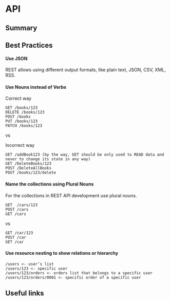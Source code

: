 # API

## Summary

## Best Practices

#### Use JSON
REST allows using different output formats, like plain text, JSON, CSV, XML, RSS.

#### Use Nouns instead of Verbs
Correct way
```
GET /books/123
DELETE /books/123
POST /books
PUT /books/123
PATCH /books/123
```

vs

Incorrect way
```
GET /addBook123 (by the way, GET should be only used to READ data and never to change its state in any way)
GET /DeleteBooks/123
POST /DeleteAllBooks
POST /books/123/delete
```

#### Name the collections using Plural Nouns
For the collections in REST API development use plural nouns.

```
GET  /cars/123
POST /cars
GET /cars
```

vs

```
GET /car/123
POST /car
GET /car
```

#### Use resource nesting to show relations or hierarchy

```
/users <- user’s list
/users/123 <- specific user
/users/123/orders <- orders list that belongs to a specific user
/users/123/orders/0001 <- specific order of a specific user
```

## Useful links
